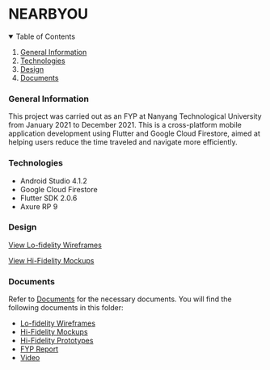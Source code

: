 # NEARBYOU

<!-- Table of Contents -->

<details open = "open">
<summary> Table of Contents </summary>
<ol>
  <li><a href="#general-information">General Information</a></li>
  <li><a href="#technologies">Technologies</a></li>
  <li><a href="#design">Design</a></li>
  <li><a href="#documents">Documents</a></li>
</ol>
</details>

### General Information
This project was carried out as an FYP at Nanyang Technological University from January 2021 to December 2021.
This is a cross-platform mobile application development using Flutter and Google Cloud Firestore, aimed at helping users reduce the time traveled and navigate more efficiently.

### Technologies
* Android Studio 4.1.2
* Google Cloud Firestore
* Flutter SDK 2.0.6
* Axure RP 9

### Design
[View Lo-fidelity Wireframes](https://github.com/gwynbxm/nearbyou/blob/main/Documents/(Gwyn)%20Nearbyou%20Lo-Fi%20V.1.pdf)

[View Hi-Fidelity Mockups](https://github.com/gwynbxm/nearbyou/blob/main/Documents/(Gwyn)%20Nearbyou%20Hi-Fi%20V.1.pdf)

### Documents
Refer to [Documents](https://github.com/gwynbxm/nearbyou/tree/main/Documents) for the necessary documents.
You will find the following documents in this folder:
* [Lo-fidelity Wireframes](https://github.com/gwynbxm/nearbyou/blob/main/Documents/(Gwyn)%20Nearbyou%20Lo-Fi%20V.1.pdf)
* [Hi-Fidelity Mockups](https://github.com/gwynbxm/nearbyou/blob/main/Documents/(Gwyn)%20Nearbyou%20Hi-Fi%20V.1.pdf)
* [Hi-Fidelity Prototypes](https://github.com/gwynbxm/nearbyou/tree/main/Documents/Final%20Prototype)
* [FYP Report](https://github.com/gwynbxm/nearbyou/blob/main/Documents/GwynBongXiaoMin_AmendedFYPReport.pdf)
* [Video](https://youtu.be/rC3Px5gdSu4)
